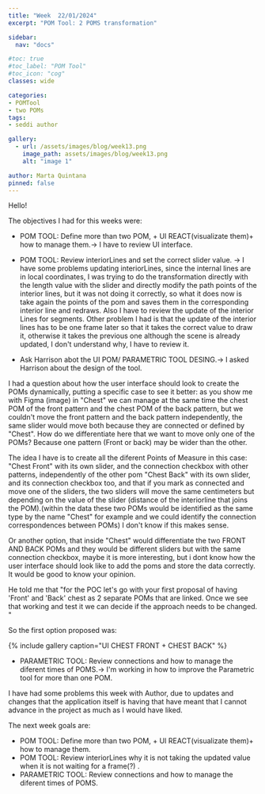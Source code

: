```yaml
---
title: "Week  22/01/2024"
excerpt: "POM Tool: 2 POMS transformation"

sidebar:
  nav: "docs"

#toc: true
#toc_label: "POM Tool"
#toc_icon: "cog"
classes: wide

categories:
- POMTool
- two POMs
tags:
- seddi author

gallery:
  - url: /assets/images/blog/week13.png
    image_path: assets/images/blog/week13.png
    alt: "image 1"

author: Marta Quintana
pinned: false
---
```



Hello!

The objectives I had for this weeks were:

- POM TOOL: Define more than two POM, + UI REACT(visualizate them)+ how to manage them.-> I have to review UI interface.

- POM TOOL: Review interiorLines and set the correct slider value. -> I have some problems updating interiorLines, since the internal lines are in local coordinates, I was trying to do the transformation directly with the length value with the slider and directly modify the path points of the interior lines, but it was not doing it correctly, so what it does now is take again the points of the pom and saves them in the corresponding interior line and redraws. Also I have to review the update of the interior Lines for segments. Other problem I had is that the update of the interior lines has to be one frame later so that it takes the correct value to draw it, otherwise it takes the previous one although the scene is already updated, I don't understand why, I have to review it.

- Ask Harrison abot the UI POM/ PARAMETRIC TOOL DESING.-> I asked Harrison about the design of the tool.

I had a question about how the user interface should look to create the POMs dynamically, putting a specific case to see it better: as you show me with Figma (image) in "Chest" we can manage at the same time the chest POM of the front pattern and the chest POM of the back pattern, but we couldn't move the front pattern and the back pattern independently, the same slider would move both because they are connected or defined by  "Chest". How do we differentiate here that we want to move only one of the POMs?  Because one pattern (Front or back) may be wider than the other.

The idea I have is to create all the diferent Points of Measure in this case: "Chest Front" with its own slider, and the connection checkbox with other patterns, independently of the other pom "Chest Back" with its own slider, and its connection checkbox too, and that if you mark as connected and  move one of the  sliders, the two sliders will move the same centimeters but depending on the value of the slider (distance of the interiorline that joins the POM).(within the data these two POMs would be identified as the same type by the name "Chest" for example and we could identify the connection correspondences between POMs) I don't know if this makes sense.

Or another option, that inside "Chest" would differentiate the two FRONT AND BACK POMs and they would be different sliders but with the same connection checkbox, maybe it is more interesting, but i dont know how the user interface should look like to add the poms and store the data correctly. It would be good to know your opinion.


He told me that "for the POC let's go with your first proposal of having 'Front' and 'Back' chest as 2 separate POMs that are linked. Once we see that working and test it we can decide if the approach needs to be changed. "

So the first option proposed was:


{% include gallery caption="UI CHEST FRONT + CHEST BACK" %}


- PARAMETRIC TOOL: Review connections and how to manage the diferent times of POMS.-> I'm working in how to improve the Parametric tool for more than one POM.


I have had some problems this week with Author, due to updates and changes that the application itself is having that have meant that I cannot advance in the project as much as I would have liked.

The next week goals are:

- POM TOOL: Define more than two POM, + UI REACT(visualizate them)+ how to manage them.
- POM TOOL: Review interiorLines why it is not taking the updated value when it is not waiting for a frame(?) .
- PARAMETRIC TOOL: Review connections and how to manage the diferent times of POMS.

